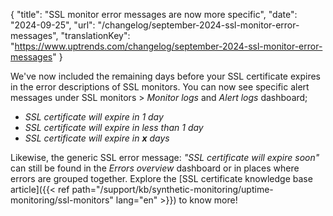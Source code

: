 {
  "title": "SSL monitor error messages are now more specific",
  "date": "2024-09-25",
  "url": "/changelog/september-2024-ssl-monitor-error-messages",
  "translationKey": "https://www.uptrends.com/changelog/september-2024-ssl-monitor-error-messages"
}

We've now included the remaining days before your SSL certificate expires in the error descriptions of SSL monitors. You can now see specific alert messages under SSL monitors > *Monitor logs* and *Alert logs* dashboard;

- *SSL certificate will expire in 1 day*
- *SSL certificate will expire in less than 1 day*
- *SSL certificate will expire in **x** days*

Likewise, the generic SSL error message: *"SSL certificate will expire soon"* can still be found in the *Errors overview* dashboard or in places where errors are grouped together. Explore the [SSL certificate knowledge base article]({{< ref path="/support/kb/synthetic-monitoring/uptime-monitoring/ssl-monitors" lang="en" >}}) to know more!
